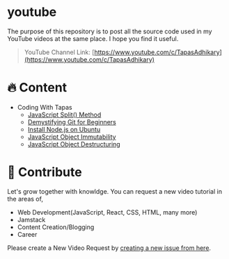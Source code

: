 # youtube
The purpose of this repository is to post all the source code used in my YouTube videos at the same place. I hope you find it useful.

> YouTube Channel Link: [https://www.youtube.com/c/TapasAdhikary](https://www.youtube.com/c/TapasAdhikary)

# 🔥 Content
- Coding With Tapas
  - [JavaScript Split() Method](https://github.com/atapas/youtube/tree/main/code-with-tapas/js-split)
  - [Demystifying Git for Beginners](https://github.com/atapas/youtube/tree/main/code-with-tapas/git-for-beginners)
  - [Install Node.js on Ubuntu](https://github.com/atapas/youtube/tree/main/code-with-tapas/install-nodejs-ubuntu)
  - [JavaScript Object Immutability](https://github.com/atapas/youtube/tree/main/code-with-tapas/object-immutability)
  - [JavaScript Object Destructuring](https://github.com/atapas/youtube/tree/main/code-with-tapas/object-destructuring)
 
# 👋 Contribute
Let's grow together with knowldge. You can request a new video tutorial in the areas of,

- Web Development(JavaScript, React, CSS, HTML, many more)
- Jamstack
- Content Creation/Blogging
- Career

Please create a New Video Request by [creating a new issue from here](https://github.com/atapas/youtube/issues/new/choose).
